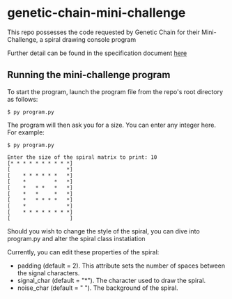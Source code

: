 # genetic-chain-mini-challenge
This repo possesses the code requested by Genetic Chain for their Mini-Challenge, a spiral drawing console program

Further detail can be found in the specification document [here](MINI-CHALLENGE.md)

## Running the mini-challenge program

To start the program, launch the program file from the repo's root directory as follows:

```
$ py program.py
```

The program will then ask you for a size. You can enter any integer here. For example:

```
$ py program.py

Enter the size of the spiral matrix to print: 10
[* * * * * * * * * *]
[                  *]
[    * * * * * *   *]
[    *         *   *]
[    *   * *   *   *]
[    *   *     *   *]
[    *   * * * *   *]
[    *             *]
[    * * * * * * * *]
[                   ]
```



Should you wish to change the style of the spiral, you can dive into program.py and alter the spiral class instatiation

Currently, you can edit these properties of the spiral:

- padding (default = 2). This attribute sets the number of spaces between the signal characters.
- signal_char (default = "*"). The character used to draw the spiral.
- noise_char (default = " "). The background of the spiral.
